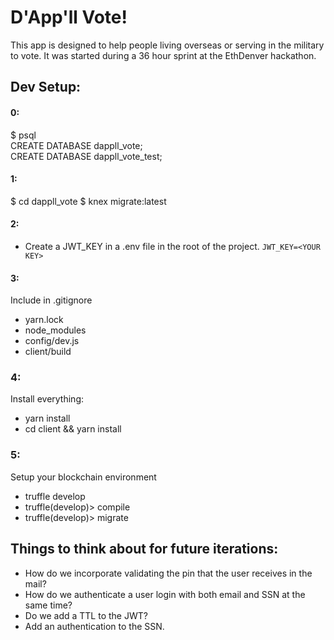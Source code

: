 # D'App'll Vote!

This app is designed to help people living overseas or serving in the military to vote. It was started during a 36 hour sprint at the EthDenver hackathon.

## Dev Setup:

#### 0:  
$ psql  
CREATE DATABASE dappll_vote;  
CREATE DATABASE dappll_vote_test;  

#### 1:
$ cd dappll_vote
$ knex migrate:latest  

#### 2:
- Create a JWT_KEY in a .env file in the root of the project.
`JWT_KEY=<YOUR KEY>`

#### 3:  
Include in .gitignore
- yarn.lock
- node_modules
- config/dev.js
- client/build

### 4:
Install everything:
- yarn install
- cd client && yarn install

### 5:
Setup your blockchain environment
- truffle develop
- truffle(develop)> compile
- truffle(develop)> migrate

## Things to think about for future iterations:

- How do we incorporate validating the pin that the user receives in the mail?
- How do we authenticate a user login with both email and SSN at the same time?
- Do we add a TTL to the JWT?
- Add an authentication to the SSN.
